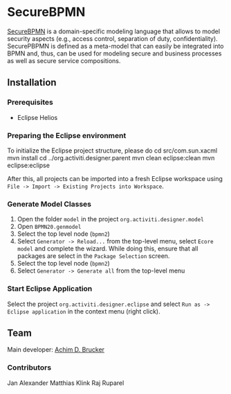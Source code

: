 # SecureBPMN
[SecureBPMN](https://www.brucker.ch/projects/securebpmn/index.en.html)
is a domain-specific modeling language that allows to model security
aspects (e.g., access control, separation of duty,
confidentiality). SecurePBPMN is defined as a meta-model that can
easily be integrated into BPMN and, thus, can be used for modeling
secure and business processes as well as secure service compositions.

## Installation
### Prerequisites
* Eclipse Helios

### Preparing the Eclipse environment
To initialize the Eclipse project structure, please do 
  cd src/com.sun.xacml
  mvn install 
  cd ../org.activiti.designer.parent
  mvn clean eclipse:clean 
  mvn eclipse:eclipse
  
After this, all projects can be imported into a fresh Eclipse
workspace using `File -> Import -> Existing Projects into Workspace`.

### Generate Model Classes
1. Open the folder `model` in the project `org.activiti.designer.model`
2. Open `BPMN20.genmodel`
3. Select the top level node (`bpmn2`)
4. Select `Generator -> Reload...` from the top-level menu, select
   `Ecore model` and complete the wizard. While doing this, ensure
   that all packages are select in the `Package Selection` screen.
5. Select the top level node (`bpmn2`)
6. Select `Generator -> Generate all` from the top-level menu

### Start Eclipse Application
Select the project `org.activiti.designer.eclipse` and select `Run as
-> Eclipse application` in the context menu (right click).

## Team 
Main developer: [Achim D. Brucker](http://www.brucker.ch/)

### Contributors
Jan Alexander
Matthias Klink
Raj Ruparel
